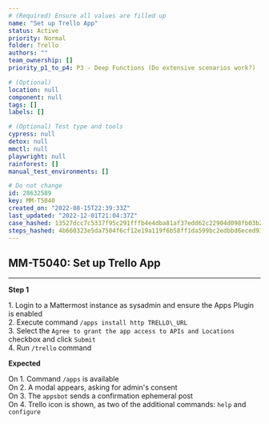 ```yaml
---
# (Required) Ensure all values are filled up
name: "Set up Trello App"
status: Active
priority: Normal
folder: Trello
authors: ""
team_ownership: []
priority_p1_to_p4: P3 - Deep Functions (Do extensive scenarios work?)

# (Optional)
location: null
component: null
tags: []
labels: []

# (Optional) Test type and tools
cypress: null
detox: null
mmctl: null
playwright: null
rainforest: []
manual_test_environments: []

# Do not change
id: 28632589
key: MM-T5040
created_on: "2022-08-15T22:39:33Z"
last_updated: "2022-12-01T21:04:37Z"
case_hashed: 13527dcc7c5337f95c291fffb4e4dba81af37edd62c22904d098fb03b256d740b90f524ed33d7dbde93e98119ffa64be
steps_hashed: 4b660323e5da7504f6cf12e19a119f6b58ff1da599bc2edbbd6eced93bfc6672055e4dd20d328b59f5d6ca4f25f1d7e2
---
```


<!-- (Auto-generated) Based on frontmatter's "key" and "name" -->

## MM-T5040: Set up Trello App

---

**Step 1**

1\. Login to a Mattermost instance as sysadmin and ensure the Apps Plugin is enabled\
2\. Execute command `/apps install http TRELLO\_URL`\
3\. Select the `Agree to grant the app access to APIs and Locations` checkbox and click `Submit`\
4\. Run `/trello` command

**Expected**

On 1. Command `/apps` is available\
On 2. A modal appears, asking for admin's consent\
On 3. The `appsbot` sends a confirmation ephemeral post\
On 4. Trello icon is shown, as two of the additional commands: `help` and `configure`
